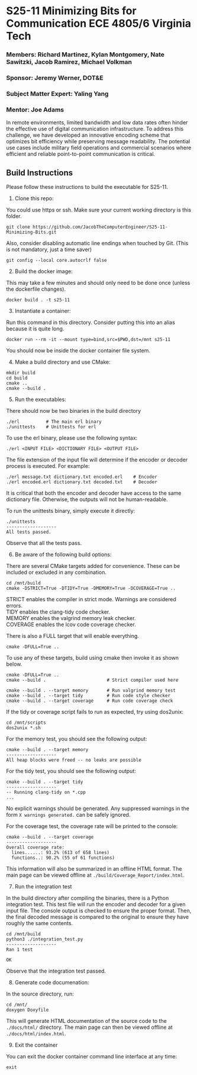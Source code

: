 # S25-11 Minimizing Bits for Communication ECE 4805/6 Virginia Tech

### Members: Richard Martinez, Kylan Montgomery, Nate Sawitzki, Jacob Ramirez, Michael Volkman
### Sponsor: Jeremy Werner, DOT&E
### Subject Matter Expert: Yaling Yang
### Mentor: Joe Adams

In remote environments, limited bandwidth and low data rates often hinder the effective use of digital communication infrastructure. To address this challenge, we have developed an innovative encoding scheme that optimizes bit efficiency while preserving message readability. The potential use cases include military field operations and commercial scenarios where efficient and reliable point-to-point communication is critical.

## Build Instructions

Please follow these instructions to build the executable for S25-11.

1) Clone this repo:

You could use https or ssh.
Make sure your current working directory is this folder.

```
git clone https://github.com/JacobTheComputerEngineer/S25-11-Minimizing-Bits.git
```

Also, consider disabling automatic line endings when touched by Git.
(This is not mandatory, just a time saver)

```
git config --local core.autocrlf false
```

2) Build the docker image:

This may take a few minutes and should only need to be done once
(unless the dockerfile changes).

```
docker build . -t s25-11
```

3) Instantiate a container:

Run this command in this directory.
Consider putting this into an alias because it is quite long.

```
docker run --rm -it --mount type=bind,src=$PWD,dst=/mnt s25-11
```

You should now be inside the docker container file system.

4) Make a build directory and use CMake:

```
mkdir build
cd build
cmake ..
cmake --build .
```

5) Run the executables:

There should now be two binaries in the build directory

```
./erl          # The main erl binary
./unittests    # Unittests for erl
```

To use the erl binary, please use the following syntax:

```
./erl <INPUT FILE> <DICTIONARY FILE> <OUTPUT FILE>
```

The file extension of the input file will determine if the encoder or decoder process is executed.
For example:

```
./erl message.txt dictionary.txt encoded.erl    # Encoder
./erl encoded.erl dictionary.txt decoded.txt    # Decoder
```

It is critical that both the encoder and decoder have access to the same dictionary file.
Otherwise, the outputs will not be human-readable.

To run the unittests binary, simply execute it directly:

```
./unittests
-------------------
All tests passed.
```

Observe that all the tests pass.

6) Be aware of the following build options:

There are several CMake targets added for convenience.
These can be included or excluded in any combination.

```
cd /mnt/build
cmake -DSTRICT=True -DTIDY=True -DMEMORY=True -DCOVERAGE=True ..
```

STRICT enables the compiler in strict mode. Warnings are considered errors.\
TIDY enables the clang-tidy code checker.\
MEMORY enables the valgrind memory leak checker.\
COVERAGE enables the lcov code coverage checker.

There is also a FULL target that will enable everything.

```
cmake -DFULL=True ..
```

To use any of these targets, build using cmake then invoke it as shown below.

```
cmake -DFULL=True ..
cmake --build .                       # Strict compiler used here

cmake --build . --target memory       # Run valgrind memory test
cmake --build . --target tidy         # Run code style checker
cmake --build . --target coverage     # Run code coverage check
```

If the tidy or coverage script fails to run as expected, try using dos2unix:

```
cd /mnt/scripts
dos2unix *.sh
```

For the memory test, you should see the following output:

```
cmake --build . --target memory
-------------------
All heap blocks were freed -- no leaks are possible
```

For the tidy test, you should see the following output:

```
cmake --build . --target tidy
-------------------
-- Running clang-tidy on *.cpp
...
```
No explicit warnings should be generated. Any suppressed warnings in the form `X warnings generated.` can be safely ignored.

For the coverage test, the coverage rate will be printed to the console:

```
cmake --build . --target coverage
-------------------
Overall coverage rate:
  lines......: 93.2% (613 of 658 lines)
  functions..: 90.2% (55 of 61 functions)
```

This information will also be summarized in an offline HTML format.
The main page can be viewed offline at `./build/Coverage_Report/index.html`.

7) Run the integration test

In the build directory after compiling the binaries, there is a Python integration test.
This test file will run the encoder and decoder for a given input file.
The console output is checked to ensure the proper format.
Then, the final decoded message is compared to the original to ensure they have roughly the same contents.

```
cd /mnt/build
python3 ./integration_test.py
-------------------
Ran 1 test

OK
```

Observe that the integration test passed.

8) Generate code documenation:

In the source directory, run:

```
cd /mnt/
doxygen Doxyfile
```

This will generate HTML documentation of the source code to the `./docs/html/` directory.
The main page can then be viewed offline at `./docs/html/index.html`.

9) Exit the container

You can exit the docker container command line interface at any time:

```
exit
```
